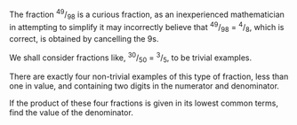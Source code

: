 <p>The fraction <sup>49</sup>/<sub>98</sub> is a curious fraction, as an inexperienced mathematician in attempting to simplify it may incorrectly believe that <sup>49</sup>/<sub>98</sub> = <sup>4</sup>/<sub>8</sub>, which is correct, is obtained by cancelling the 9s.</p>
<p>We shall consider fractions like, <sup>30</sup>/<sub>50</sub> = <sup>3</sup>/<sub>5</sub>, to be trivial examples.</p>
<p>There are exactly four non-trivial examples of this type of fraction, less than one in value, and containing two digits in the numerator and denominator.</p>
<p>If the product of these four fractions is given in its lowest common terms, find the value of the denominator.</p>

